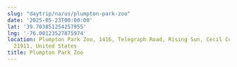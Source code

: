 ```yaml
---
slug: "daytrip/na/us/plumpton-park-zoo"
date: '2025-05-23T00:00:00'
lat: '39.703851254257955'
lng: '-76.00123527875974'
location: Plumpton Park Zoo, 1416, Telegraph Road, Rising Sun, Cecil County, Maryland,
  21911, United States
title: Plumpton Park Zoo
---
```



